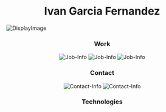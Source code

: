 <h1 align="center"> Ivan Garcia Fernandez </h1>

![DisplayImage](https://developer.huawei.com/Enexport/sites/default/images/new-content/develop-landing/developFuncHms.png)

<h3 align="center"> Work </h3>

<span align="center">

![Job-Info](https://img.shields.io/badge/Developer-iv4n9f-blueviolet)
![Job-Info](https://img.shields.io/badge/Job-Searching-green)
![Job-Info](https://img.shields.io/badge/Position-FullStackDeveloper-blue)

<h3 align="center"> Contact </h3>

![Contact-Info](https://img.shields.io/badge/Discord-iv4n9f_9056-green)
![Contact-Info](https://img.shields.io/badge/EMail-iv4n9f@gmail.com-green)

<h3 align="center"> Technologies </h3>

</span>
